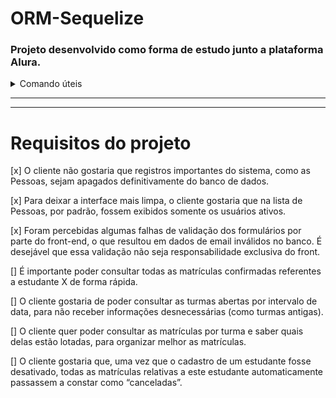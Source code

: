 # ORM-Sequelize
### Projeto desenvolvido como forma de estudo junto a plataforma Alura.

<details>
<summary>Comando úteis</summary>

Criar tabela Pessoas:
```
npx sequelize-cli model:create --name Pessoas --attributes nome:string,ativo:boolean,email:string,role:string
```

Realizar a migration:
```
npx sequelize-cli db:migrate
```

Criar seeds:
```
npx sequelize-cli seed:generate --name demo-pessoa
```

Inserir seeds:
```
npx sequelize-cli db:seed:all
```

Desfazer a ultima migrations:
```
npx sequelize-cli db:migrate:undo
```

Desfazer uma migration especifica:
```
db:migrate:undo --name [data-hora]-create-[nome-da-tabela].js
```

Desfazer o ultimo seed feito:
```
npx sequelize db:seed:undo
```

Desfazer seeds de uma tabela específica:
```
npx sequelize-cli db:seed:undo --seed nome-do-arquivo
```

Desfazer todos os seeds feitos:
```
npx sequelize-cli db:seed:undo:all
```

</details>

---
---

# Requisitos do projeto

[x]    O cliente não gostaria que registros importantes do sistema, como as Pessoas, sejam apagados definitivamente do banco de dados.

[x]    Para deixar a interface mais limpa, o cliente gostaria que na lista de Pessoas, por padrão, fossem exibidos somente os usuários ativos.

[x]    Foram percebidas algumas falhas de validação dos formulários por parte do front-end, o que resultou em dados de email inválidos no banco. É desejável que essa validação não seja responsabilidade exclusiva do front.

[]    É importante poder consultar todas as matrículas confirmadas referentes a estudante X de forma rápida.

[]    O cliente gostaria de poder consultar as turmas abertas por intervalo de data, para não receber informações desnecessárias (como turmas antigas).

[]    O cliente quer poder consultar as matrículas por turma e saber quais delas estão lotadas, para organizar melhor as matrículas.

[]    O cliente gostaria que, uma vez que o cadastro de um estudante fosse desativado, todas as matrículas relativas a este estudante automaticamente passassem a constar como “canceladas”.
